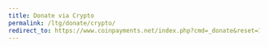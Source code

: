 ```yaml
---
title: Donate via Crypto
permalink: /ltg/donate/crypto/
redirect_to: https://www.coinpayments.net/index.php?cmd=_donate&reset=1&merchant=5a9dfe44b8f51964c99855f12dea2687&item_name=Donate%20LTG%20Via%20Coinpayments&currency=USD&want_shipping=0
---
```

